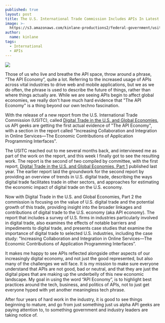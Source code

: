 ```yaml
---
published: true
layout: post
title: The U.S. International Trade Commission Includes APIs In Latest Report
image: >-
  https://s3.amazonaws.com/kinlane-productions2/federal-government/usitc/united-states-internation-al-trade-commission-report.png
author:
  name: kinlane
tags:
  - International
  - APIs
---
```

[![](https://s3.amazonaws.com/kinlane-productions2/federal-government/usitc/united-states-internation-al-trade-commission-report.png)](https://s3.amazonaws.com/kinlane-productions2/federal-government/usitc/pub4485.pdf)

Those of us who live and breathe the API space, throw around a phrase, “The API Economy”, quite a lot. Referring to the increased usage of APIs across vital industries to drive web and mobile applications, but we as we do often, the phrase is used to describe the future of things, rather than where things actually are. While we are seeing APIs begin to affect global economies, we really don't have much hard evidence that "The API Economy" is a thing beyond our own techno fascination.

With the release of a new report from the U.S. International Trade Commission (USITC), called [Digital Trade in the U.S. and Global Economies](https://s3.amazonaws.com/kinlane-productions2/federal-government/usitc/pub4485.pdf), us API geeks are getting the first actual evidence of "The API Economy", with a section in the report called "Increasing Collaboration and Integration in Online Services—The Economic Contributions of Application Programming Interfaces".

The USITC reached out to me several months back, and interviewed me as part of the work on the report, and this week I finally got to see the resulting work. The report is the second of two compiled by committee, with the first report, [Digital Trade in the U.S. and Global Economies, Part 1](https://s3.amazonaws.com/kinlane-productions2/federal-government/usitc/pub4415.pdf) published last year. The earlier report laid the groundwork for the second report by providing an overview of trends in U.S. digital trade, describing the ways digital trade facilitates trade in other sectors, and approaches for estimating the economic impact of digital trade on the U.S. economy.

Now with Digital Trade in the U.S. and Global Economies, Part 2 the commission is focusing on the value of U.S. digital trade and the potential growth of this trade, providing insight into the broader linkages and contributions of digital trade to the U.S. economy (aka API economy). The report that includes a survey of U.S. firms in industries particularly involved in digital trade, also examines the effects of notable barriers and impediments to digital trade, and presents case studies that examine the importance of digital trade to selected U.S. industries, including the case study: "Increasing Collaboration and Integration in Online Services—The Economic Contributions of Application Programming Interfaces”.

It makes me happy to see APIs reflected alongside other aspects of our increasingly digital economy, and not just the good represented, but also many of the challenges we will face. It is my mission to make sure everyone understand that APIs are not good, bad or neutral, and that they are just the digital pipes that are making up the underbelly of this new economic landscape. My goal in using the word “API Economy”, is to highlight best practices around the tech, business, and politics of APIs, not to just get everyone hyped with yet another meaningless tech phrase.

After four years of hard work in the industry, it is good to see things beginning to mature, and go from just something just us alpha API geeks are paying attention to, to something government and industry leaders are taking notice of.